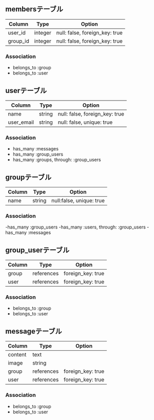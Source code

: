## membersテーブル

|Column|Type|Option|
|------|----|------|
|user_id|integer|null: false, foreign_key: true|
|group_id|integer|null: false, foreign_key: true|

### Association
- belongs_to :group
- belongs_to :user

## userテーブル
|Column|Type|Option|
|------|----|------|
|name|string|null: false, foreign_key: true|
|user_email|string|null: false, unique: true|

### Association
- has_many :messages
- has_many :group_users
- has_many :groups, through: :group_users

## groupテーブル
|Column|Type|Option|
|------|----|------|
|name|string|null:false, unique: true|

### Association
-has_many :group_users
-has_many :users, through: :group_users
-has_many :messages

## group_userテーブル
|Column|Type|Option|
|------|----|------|
|group|references|foreign_key: true|
|user|references|foreign_key: true|

### Association
- belongs_to :group
- belongs_to :user

## messageテーブル
|Column|Type|Option|
|------|----|------|
|content|text|
|image|string|
|group|references|foreign_key: true|
|user|references|foreign_key: true|

### Association
- belongs_to :group
- belongs_to :user
